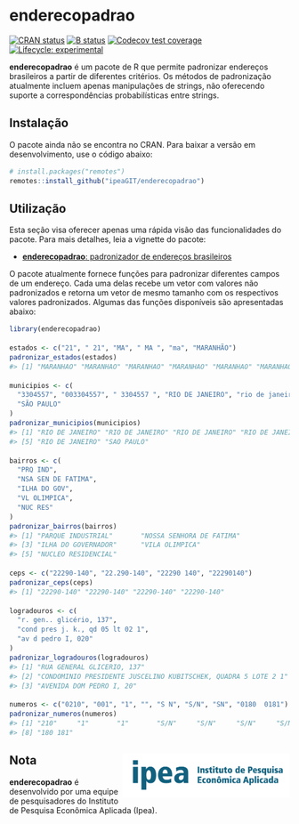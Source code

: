 
# enderecopadrao

[![CRAN
status](https://www.r-pkg.org/badges/version/enderecopadrao)](https://CRAN.R-project.org/package=enderecopadrao)
[![B
status](https://github.com/ipeaGIT/enderecopadrao/workflows/check/badge.svg)](https://github.com/ipeaGIT/enderecopadrao/actions?query=workflow%3Acheck)
[![Codecov test
coverage](https://codecov.io/gh/ipeaGIT/enderecopadrao/branch/main/graph/badge.svg)](https://app.codecov.io/gh/ipeaGIT/enderecopadrao?branch=main)
[![Lifecycle:
experimental](https://img.shields.io/badge/lifecycle-experimental-orange.svg)](https://lifecycle.r-lib.org/articles/stages.html)

**enderecopadrao** é um pacote de R que permite padronizar endereços
brasileiros a partir de diferentes critérios. Os métodos de padronização
atualmente incluem apenas manipulações de strings, não oferecendo
suporte a correspondências probabilísticas entre strings.

## Instalação

O pacote ainda não se encontra no CRAN. Para baixar a versão em
desenvolvimento, use o código abaixo:

``` r
# install.packages("remotes")
remotes::install_github("ipeaGIT/enderecopadrao")
```

## Utilização

Esta seção visa oferecer apenas uma rápida visão das funcionalidades do
pacote. Para mais detalhes, leia a vignette do pacote:

- [**enderecopadrao**: padronizador de endereços
  brasileiros](https://ipeagit.github.io/enderecopadrao/articles/enderecopadrao.html)

O pacote atualmente fornece funções para padronizar diferentes campos de
um endereço. Cada uma delas recebe um vetor com valores não padronizados
e retorna um vetor de mesmo tamanho com os respectivos valores
padronizados. Algumas das funções disponíveis são apresentadas abaixo:

``` r
library(enderecopadrao)

estados <- c("21", " 21", "MA", " MA ", "ma", "MARANHÃO")
padronizar_estados(estados)
#> [1] "MARANHAO" "MARANHAO" "MARANHAO" "MARANHAO" "MARANHAO" "MARANHAO"

municipios <- c(
  "3304557", "003304557", " 3304557 ", "RIO DE JANEIRO", "rio de janeiro",
  "SÃO PAULO"
)
padronizar_municipios(municipios)
#> [1] "RIO DE JANEIRO" "RIO DE JANEIRO" "RIO DE JANEIRO" "RIO DE JANEIRO"
#> [5] "RIO DE JANEIRO" "SAO PAULO"

bairros <- c(
  "PRQ IND",
  "NSA SEN DE FATIMA",
  "ILHA DO GOV",
  "VL OLIMPICA",
  "NUC RES"
)
padronizar_bairros(bairros)
#> [1] "PARQUE INDUSTRIAL"       "NOSSA SENHORA DE FATIMA"
#> [3] "ILHA DO GOVERNADOR"      "VILA OLIMPICA"          
#> [5] "NUCLEO RESIDENCIAL"

ceps <- c("22290-140", "22.290-140", "22290 140", "22290140")
padronizar_ceps(ceps)
#> [1] "22290-140" "22290-140" "22290-140" "22290-140"

logradouros <- c(
  "r. gen.. glicério, 137",
  "cond pres j. k., qd 05 lt 02 1",
  "av d pedro I, 020"
)
padronizar_logradouros(logradouros)
#> [1] "RUA GENERAL GLICERIO, 137"                                    
#> [2] "CONDOMINIO PRESIDENTE JUSCELINO KUBITSCHEK, QUADRA 5 LOTE 2 1"
#> [3] "AVENIDA DOM PEDRO I, 20"

numeros <- c("0210", "001", "1", "", "S N", "S/N", "SN", "0180  0181")
padronizar_numeros(numeros)
#> [1] "210"     "1"       "1"       "S/N"     "S/N"     "S/N"     "S/N"    
#> [8] "180 181"
```

## Nota <a href="https://www.ipea.gov.br"><img src="man/figures/ipea_logo.png" alt="Ipea" align="right" width="300"/></a>

**enderecopadrao** é desenvolvido por uma equipe de pesquisadores do
Instituto de Pesquisa Econômica Aplicada (Ipea).

